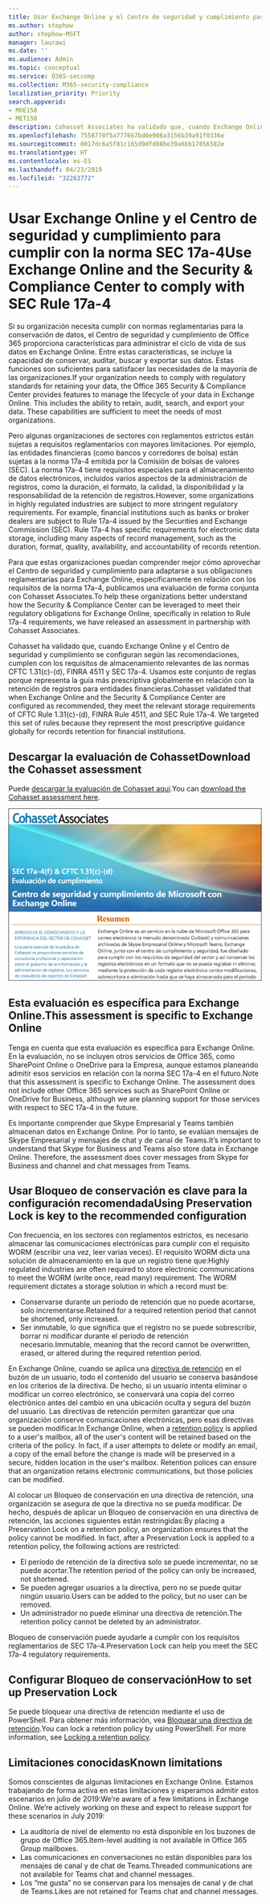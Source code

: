 ```yaml
---
title: Usar Exchange Online y el Centro de seguridad y cumplimiento para cumplir con la norma SEC 17a-4
ms.author: stephow
author: stephow-MSFT
manager: laurawi
ms.date: ''
ms.audience: Admin
ms.topic: conceptual
ms.service: O365-seccomp
ms.collection: M365-security-compliance
localization_priority: Priority
search.appverid:
- MOE150
- MET150
description: Cohasset Associates ha validado que, cuando Exchange Online y el Centro de seguridad y cumplimiento se configuran según las recomendaciones, cumplen con los requisitos de almacenamiento relevantes de las normas CFTC 1.31(c)-(d), FINRA 4511 y SEC 17a-4. Puede descargar la evaluación.
ms.openlocfilehash: 7558770f5a777667bd0e986a3156b39a91f0336e
ms.sourcegitcommit: 0017dc6a5f81c165d9dfd88be39a6bb17856582e
ms.translationtype: HT
ms.contentlocale: es-ES
ms.lasthandoff: 04/23/2019
ms.locfileid: "32263772"
---
```

# <a name="use-exchange-online-and-the-security--compliance-center-to-comply-with-sec-rule-17a-4"></a><span data-ttu-id="1b784-104">Usar Exchange Online y el Centro de seguridad y cumplimiento para cumplir con la norma SEC 17a-4</span><span class="sxs-lookup"><span data-stu-id="1b784-104">Use Exchange Online and the Security & Compliance Center to comply with SEC Rule 17a-4</span></span>

<span data-ttu-id="1b784-p102">Si su organización necesita cumplir con normas reglamentarias para la conservación de datos, el Centro de seguridad y cumplimiento de Office 365 proporciona características para administrar el ciclo de vida de sus datos en Exchange Online. Entre estas características, se incluye la capacidad de conservar, auditar, buscar y exportar sus datos. Estas funciones son suficientes para satisfacer las necesidades de la mayoría de las organizaciones.</span><span class="sxs-lookup"><span data-stu-id="1b784-p102">If your organization needs to comply with regulatory standards for retaining your data, the Office 365 Security & Compliance Center provides features to manage the lifecycle of your data in Exchange Online. This includes the ability to retain, audit, search, and export your data. These capabilities are sufficient to meet the needs of most organizations.</span></span>

<span data-ttu-id="1b784-p103">Pero algunas organizaciones de sectores con reglamentos estrictos están sujetas a requisitos reglamentarios con mayores limitaciones. Por ejemplo, las entidades financieras (como bancos y corredores de bolsa) están sujetas a la norma 17a-4 emitida por la Comisión de bolsas de valores (SEC). La norma 17a-4 tiene requisitos especiales para el almacenamiento de datos electrónicos, incluidos varios aspectos de la administración de registros, como la duración, el formato, la calidad, la disponibilidad y la responsabilidad de la retención de registros.</span><span class="sxs-lookup"><span data-stu-id="1b784-p103">However, some organizations in highly regulated industries are subject to more stringent regulatory requirements. For example, financial institutions such as banks or broker dealers are subject to Rule 17a-4 issued by the Securities and Exchange Commission (SEC). Rule 17a-4 has specific requirements for electronic data storage, including many aspects of record management, such as the duration, format, quality, availability, and accountability of records retention.</span></span>

<span data-ttu-id="1b784-111">Para que estas organizaciones puedan comprender mejor cómo aprovechar el Centro de seguridad y cumplimiento para adaptarse a sus obligaciones reglamentarias para Exchange Online, específicamente en relación con los requisitos de la norma 17a-4, publicamos una evaluación de forma conjunta con Cohasset Associates.</span><span class="sxs-lookup"><span data-stu-id="1b784-111">To help these organizations better understand how the Security & Compliance Center can be leveraged to meet their regulatory obligations for Exchange Online, specifically in relation to Rule 17a-4 requirements, we have released an assessment in partnership with Cohasset Associates.</span></span>

<span data-ttu-id="1b784-p104">Cohasset ha validado que, cuando Exchange Online y el Centro de seguridad y cumplimiento se configuran según las recomendaciones, cumplen con los requisitos de almacenamiento relevantes de las normas CFTC 1.31(c)-(d), FINRA 4511 y SEC 17a-4. Usamos este conjunto de reglas porque representa la guía más prescriptiva globalmente en relación con la retención de registros para entidades financieras.</span><span class="sxs-lookup"><span data-stu-id="1b784-p104">Cohasset validated that when Exchange Online and the Security & Compliance Center are configured as recommended, they meet the relevant storage requirements of CFTC Rule 1.31(c)-(d), FINRA Rule 4511, and SEC Rule 17a-4.  We targeted this set of rules because they represent the most prescriptive guidance globally for records retention for financial institutions.</span></span>

## <a name="download-the-cohasset-assessment"></a><span data-ttu-id="1b784-114">Descargar la evaluación de Cohasset</span><span class="sxs-lookup"><span data-stu-id="1b784-114">Download the Cohasset assessment</span></span>

<span data-ttu-id="1b784-115">Puede [descargar la evaluación de Cohasset aquí](https://servicetrust.microsoft.com/ViewPage/TrustDocuments?command=Download&downloadType=Document&downloadId=9fa8349d-a0c9-47d9-93ad-472aa0fa44ec&docTab=6d000410-c9e9-11e7-9a91-892aae8839ad_FAQ_and_White_Papers).</span><span class="sxs-lookup"><span data-stu-id="1b784-115">You can [download the Cohasset assessment here](https://servicetrust.microsoft.com/ViewPage/TrustDocuments?command=Download&downloadType=Document&downloadId=9fa8349d-a0c9-47d9-93ad-472aa0fa44ec&docTab=6d000410-c9e9-11e7-9a91-892aae8839ad_FAQ_and_White_Papers).</span></span>

![Página de título de la evaluación descargable por Cohasset Associates](media/cohasset-associates-assessment.png)

## <a name="this-assessment-is-specific-to-exchange-online"></a><span data-ttu-id="1b784-117">Esta evaluación es específica para Exchange Online.</span><span class="sxs-lookup"><span data-stu-id="1b784-117">This assessment is specific to Exchange Online</span></span>

<span data-ttu-id="1b784-p105">Tenga en cuenta que esta evaluación es específica para Exchange Online. En la evaluación, no se incluyen otros servicios de Office 365, como SharePoint Online o OneDrive para la Empresa, aunque estamos planeando admitir esos servicios en relación con la norma SEC 17a-4 en el futuro.</span><span class="sxs-lookup"><span data-stu-id="1b784-p105">Note that this assessment is specific to Exchange Online. The assessment does not include other Office 365 services such as SharePoint Online or OneDrive for Business, although we are planning support for those services with respect to SEC 17a-4 in the future.</span></span>

<span data-ttu-id="1b784-p106">Es importante comprender que Skype Empresarial y Teams también almacenan datos en Exchange Online. Por lo tanto, se evalúan mensajes de Skype Empresarial y mensajes de chat y de canal de Teams.</span><span class="sxs-lookup"><span data-stu-id="1b784-p106">It’s important to understand that Skype for Business and Teams also store data in Exchange Online.  Therefore, the assessment does cover messages from Skype for Business and channel and chat messages from Teams.</span></span>

## <a name="using-preservation-lock-is-key-to-the-recommended-configuration"></a><span data-ttu-id="1b784-122">Usar Bloqueo de conservación es clave para la configuración recomendada</span><span class="sxs-lookup"><span data-stu-id="1b784-122">Using Preservation Lock is key to the recommended configuration</span></span>

<span data-ttu-id="1b784-p107">Con frecuencia, en los sectores con reglamentos estrictos, es necesario almacenar las comunicaciones electrónicas para cumplir con el requisito WORM (escribir una vez, leer varias veces). El requisito WORM dicta una solución de almacenamiento en la que un registro tiene que:</span><span class="sxs-lookup"><span data-stu-id="1b784-p107">Highly regulated industries are often required to store electronic communications to meet the WORM (write once, read many) requirement. The WORM requirement dictates a storage solution in which a record must be:</span></span>

- <span data-ttu-id="1b784-125">Conservarse durante un período de retención que no puede acortarse, solo incrementarse.</span><span class="sxs-lookup"><span data-stu-id="1b784-125">Retained for a required retention period that cannot be shortened, only increased.</span></span>
- <span data-ttu-id="1b784-126">Ser inmutable, lo que significa que el registro no se puede sobrescribir, borrar ni modificar durante el período de retención necesario.</span><span class="sxs-lookup"><span data-stu-id="1b784-126">Immutable, meaning that the record cannot be overwritten, erased, or altered during the required retention period.</span></span>

<span data-ttu-id="1b784-p108">En Exchange Online, cuando se aplica una [directiva de retención](retention-policies.md) en el buzón de un usuario, todo el contenido del usuario se conserva basándose en los criterios de la directiva. De hecho, si un usuario intenta eliminar o modificar un correo electrónico, se conservará una copia del correo electrónico antes del cambio en una ubicación oculta y segura del buzón del usuario. Las directivas de retención permiten garantizar que una organización conserve comunicaciones electrónicas, pero esas directivas se pueden modificar.</span><span class="sxs-lookup"><span data-stu-id="1b784-p108">In Exchange Online, when a [retention policy](retention-policies.md) is applied to a user's mailbox, all of the user's content will be retained based on the criteria of the policy. In fact, if a user attempts to delete or modify an email, a copy of the email before the change is made will be preserved in a secure, hidden location in the user's mailbox. Retention polices can ensure that an organization retains electronic communications, but those policies can be modified.</span></span>

<span data-ttu-id="1b784-p109">Al colocar un Bloqueo de conservación en una directiva de retención, una organización se asegura de que la directiva no se pueda modificar. De hecho, después de aplicar un Bloqueo de conservación en una directiva de retención, las acciones siguientes están restringidas:</span><span class="sxs-lookup"><span data-stu-id="1b784-p109">By placing a Preservation Lock on a retention policy, an organization ensures that the policy cannot be modified. In fact, after a Preservation Lock is applied to a retention policy, the following actions are restricted:</span></span>

- <span data-ttu-id="1b784-132">El período de retención de la directiva solo se puede incrementar, no se puede acortar.</span><span class="sxs-lookup"><span data-stu-id="1b784-132">The retention period of the policy can only be increased, not shortened.</span></span>
- <span data-ttu-id="1b784-133">Se pueden agregar usuarios a la directiva, pero no se puede quitar ningún usuario.</span><span class="sxs-lookup"><span data-stu-id="1b784-133">Users can be added to the policy, but no user can be removed.</span></span>
- <span data-ttu-id="1b784-134">Un administrador no puede eliminar una directiva de retención.</span><span class="sxs-lookup"><span data-stu-id="1b784-134">The retention policy cannot be deleted by an administrator.</span></span>

<span data-ttu-id="1b784-135">Bloqueo de conservación puede ayudarle a cumplir con los requisitos reglamentarios de SEC 17a-4.</span><span class="sxs-lookup"><span data-stu-id="1b784-135">Preservation Lock can help you meet the SEC 17a-4 regulatory requirements.</span></span>

## <a name="how-to-set-up-preservation-lock"></a><span data-ttu-id="1b784-136">Configurar Bloqueo de conservación</span><span class="sxs-lookup"><span data-stu-id="1b784-136">How to set up Preservation Lock</span></span>

<span data-ttu-id="1b784-p110">Se puede bloquear una directiva de retención mediante el uso de PowerShell. Para obtener más información, vea [Bloquear una directiva de retención](retention-policies.md#locking-a-retention-policy).</span><span class="sxs-lookup"><span data-stu-id="1b784-p110">You can lock a retention policy by using PowerShell. For more information, see [Locking a retention policy](retention-policies.md#locking-a-retention-policy).</span></span>

## <a name="known-limitations"></a><span data-ttu-id="1b784-139">Limitaciones conocidas</span><span class="sxs-lookup"><span data-stu-id="1b784-139">Known limitations</span></span>

<span data-ttu-id="1b784-p111">Somos conscientes de algunas limitaciones en Exchange Online. Estamos trabajando de forma activa en estas limitaciones y esperamos admitir estos escenarios en julio de 2019:</span><span class="sxs-lookup"><span data-stu-id="1b784-p111">We’re aware of a few limitations in Exchange Online. We’re actively working on these and expect to release support for these scenarios in July 2019:</span></span>

- <span data-ttu-id="1b784-142">La auditoría de nivel de elemento no está disponible en los buzones de grupo de Office 365.</span><span class="sxs-lookup"><span data-stu-id="1b784-142">Item-level auditing is not available in Office 365 Group mailboxes.</span></span>
- <span data-ttu-id="1b784-143">Las comunicaciones en conversaciones no están disponibles para los mensajes de canal y de chat de Teams.</span><span class="sxs-lookup"><span data-stu-id="1b784-143">Threaded communications are not available for Teams chat and channel messages.</span></span>
- <span data-ttu-id="1b784-144">Los “me gusta” no se conservan para los mensajes de canal y de chat de Teams.</span><span class="sxs-lookup"><span data-stu-id="1b784-144">Likes are not retained for Teams chat and channel messages.</span></span>
